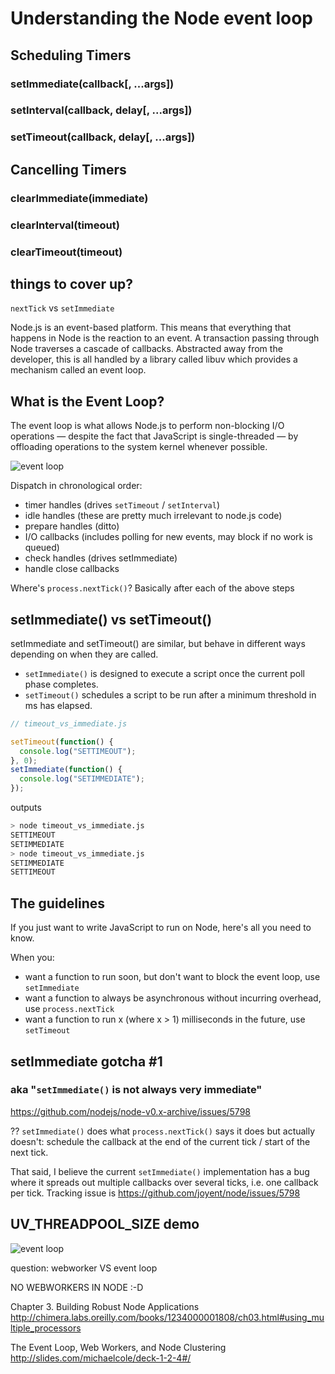 
[comment]: # (https://github.com/azat-co/you-dont-know-node)
[comment]: # (https://nodejs.org/en/docs/guides/event-loop-timers-and-nexttick/)
[comment]: # (https://nodesource.com/blog/understanding-the-nodejs-event-loop/)


[comment]: # (https://gist.github.com/a0viedo/0de050bb2249757c5def)

# Understanding the Node event loop

## Scheduling Timers
  ### setImmediate(callback[, ...args])
  ### setInterval(callback, delay[, ...args])
  ### setTimeout(callback, delay[, ...args])

## Cancelling Timers
  ### clearImmediate(immediate)
  ### clearInterval(timeout)
  ### clearTimeout(timeout)

## things to cover up?
`nextTick` vs `setImmediate`

Node.js is an event-based platform. This means that everything that happens in Node is the reaction to an event. A transaction passing through Node traverses a cascade of callbacks.
Abstracted away from the developer, this is all handled by a library called libuv which provides a mechanism called an event loop.

## What is the Event Loop?

The event loop is what allows Node.js to perform non-blocking I/O operations — despite the fact that JavaScript is single-threaded — by offloading operations to the system kernel whenever possible.

![event loop](./event-loop.png "event-loop")




Dispatch in chronological order:

* timer handles (drives `setTimeout` / `setInterval`)
* idle handles (these are pretty much irrelevant to node.js code)
* prepare handles (ditto)
* I/O callbacks (includes polling for new events, may block if no work is queued)
* check handles (drives setImmediate)
* handle close callbacks

Where's `process.nextTick()`? Basically after each of the above steps

## setImmediate() vs setTimeout()
setImmediate and setTimeout() are similar, but behave in different ways depending on when they are called.

* `setImmediate()` is designed to execute a script once the current poll phase completes.
* `setTimeout()` schedules a script to be run after a minimum threshold in ms has elapsed.

```javascript
// timeout_vs_immediate.js

setTimeout(function() {
  console.log("SETTIMEOUT");
}, 0);
setImmediate(function() {
  console.log("SETIMMEDIATE");
});
```

outputs
```bash
> node timeout_vs_immediate.js
SETTIMEOUT
SETIMMEDIATE
> node timeout_vs_immediate.js
SETIMMEDIATE
SETTIMEOUT
```

## The guidelines

If you just want to write JavaScript to run on Node, here's all you need to know.

When you:

* want a function to run soon, but don't want to block the event loop, use
  `setImmediate`
* want a function to always be asynchronous without incurring overhead, use
  `process.nextTick`
* want a function to run x (where x > 1) milliseconds in the future, use
  `setTimeout`

## setImmediate gotcha #1
### aka "`setImmediate()` is not always very immediate"

https://github.com/nodejs/node-v0.x-archive/issues/5798

?? `setImmediate()` does what `process.nextTick()` says it does 
but actually doesn't: schedule the callback at the end of the current 
tick / start of the next tick. 

That said, I believe the current `setImmediate()` implementation has a 
bug where it spreads out multiple callbacks over several ticks, i.e. 
one callback per tick.  Tracking issue is 
https://github.com/joyent/node/issues/5798 


## UV_THREADPOOL_SIZE demo

![event loop](https://i.imgur.com/jKnlmPA.png "UV_THREADPOOL_SIZE")

question: 
webworker VS event loop

NO WEBWORKERS IN NODE :-D


Chapter 3. Building Robust Node Applications
http://chimera.labs.oreilly.com/books/1234000001808/ch03.html#using_multiple_processors

The Event Loop, Web Workers, and Node Clustering
http://slides.com/michaelcole/deck-1-2-4#/

